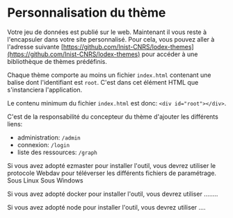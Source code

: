 # Personnalisation du thème

Votre jeu de données est publié sur le web. Maintenant il vous reste à l'encapsuler dans votre site personnalisé. Pour cela, vous pouvez aller à l'adresse suivante  [https://github.com/Inist-CNRS/lodex-themes](https://github.com/Inist-CNRS/lodex-themes) pour accéder à une bibliothèque de thèmes prédéfinis.

Chaque thème comporte au moins un fichier `index.html` contenant une balise dont l'identifiant est `root`. C'est dans cet élément HTML que s'instanciera l'application.

Le contenu minimum du fichier `index.html` est donc: `<div id="root"></div>`.

C'est de la responsabilité du concepteur du thème d'ajouter les différents liens:

* administration: `/admin`
* connexion: `/login`
* liste des ressources: `/graph`

Si vous avez adopté ezmaster pour installer l'outil, vous devrez utiliser le protocole Webdav pour téléverser les différents fichiers de paramétrage. Sous Linux Sous Windows

Si vous avez adopté docker pour installer l'outil, vous devrez utiliser ........

Si vous avez adopté node  pour installer l'outil, vous devrez utiliser ....

